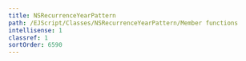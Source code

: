 ```yaml
---
title: NSRecurrenceYearPattern
path: /EJScript/Classes/NSRecurrenceYearPattern/Member functions
intellisense: 1
classref: 1
sortOrder: 6590
---
```





